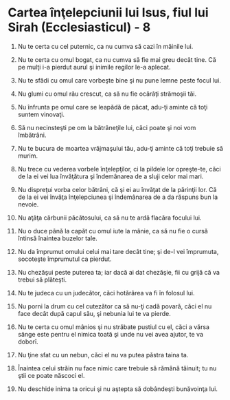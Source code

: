 # Cartea &#238;n&#355;elepciunii lui Isus, fiul lui Sirah (Ecclesiasticul) - 8

1. Nu te certa cu cel puternic, ca nu cumva să cazi în mâinile lui. 

2. Nu te certa cu omul bogat, ca nu cumva să fie mai greu decât tine. Că pe mulţi i-a pierdut aurul şi inimile regilor le-a aplecat. 

3. Nu te sfădi cu omul care vorbeşte bine şi nu pune lemne peste focul lui. 

4. Nu glumi cu omul rău crescut, ca să nu fie ocărâţi strămoşii tăi. 

5. Nu înfrunta pe omul care se leapădă de păcat, adu-ţi aminte că toţi suntem vinovaţi. 

6. Să nu necinsteşti pe om la bătrâneţile lui, căci poate şi noi vom îmbătrâni. 

7. Nu te bucura de moartea vrăjmaşului tău, adu-ţi aminte că toţi trebuie să murim. 

8. Nu trece cu vederea vorbele înţelepţilor, ci la pildele lor opreşte-te, căci de la ei vei lua învăţătura şi îndemânarea de a sluji celor mai mari. 

9. Nu dispreţui vorba celor bătrâni, că şi ei au învăţat de la părinţii lor. Că de la ei vei învăţa înţelepciunea şi îndemânarea de a da răspuns bun la nevoie. 

10. Nu aţâţa cărbunii păcătosului, ca să nu te ardă flacăra focului lui. 

11. Nu o duce până la capăt cu omul iute la mânie, ca să nu fie o cursă întinsă înaintea buzelor tale. 

12. Nu da împrumut omului celui mai tare decât tine; şi de-l vei împrumuta, socoteşte împrumutul ca pierdut. 

13. Nu chezăşui peste puterea ta; iar dacă ai dat chezăşie, fii cu grijă că va trebui să plăteşti. 

14. Nu te judeca cu un judecător, căci hotărârea va fi în folosul lui. 

15. Nu porni la drum cu cel cutezător ca să nu-ţi cadă povară, căci el nu face decât după capul său, şi nebunia lui te va pierde. 

16. Nu te certa cu omul mânios şi nu străbate pustiul cu el, căci a vărsa sânge este pentru el nimica toată şi unde nu vei avea ajutor, te va doborî. 

17. Nu ţine sfat cu un nebun, căci el nu va putea păstra taina ta. 

18. Înaintea celui străin nu face nimic care trebuie să rămână tăinuit; tu nu ştii ce poate născoci el. 

19. Nu deschide inima ta oricui şi nu aştepta să dobândeşti bunăvoinţa lui. 

